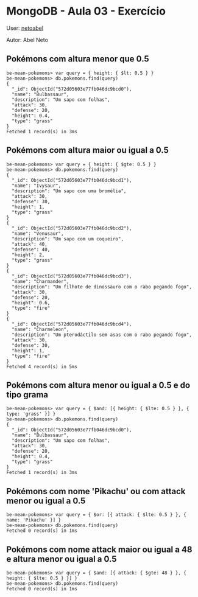 # MongoDB - Aula 03 - Exercício
User: [netoabel](http://www.github.com/netoabel)

Autor: Abel Neto

## Pokémons com altura menor que 0.5

```
be-mean-pokemons> var query = { height: { $lt: 0.5 } }
be-mean-pokemons> db.pokemons.find(query)
{
  "_id": ObjectId("572d05603e77fb046dc9bcd0"),
  "name": "Bulbassaur",
  "description": "Um sapo com folhas",
  "attack": 30,
  "defense": 20,
  "height": 0.4,
  "type": "grass"
}
Fetched 1 record(s) in 3ms
```

## Pokémons com altura maior ou igual a 0.5

```
be-mean-pokemons> var query = { height: { $gte: 0.5 } }
be-mean-pokemons> db.pokemons.find(query)
{
  "_id": ObjectId("572d05603e77fb046dc9bcd1"),
  "name": "Ivysaur",
  "description": "Um sapo com uma bromélia",
  "attack": 30,
  "defense": 30,
  "height": 1,
  "type": "grass"
}
{
  "_id": ObjectId("572d05603e77fb046dc9bcd2"),
  "name": "Venusaur",
  "description": "Um sapo com um coqueiro",
  "attack": 40,
  "defense": 40,
  "height": 2,
  "type": "grass"
}
{
  "_id": ObjectId("572d05603e77fb046dc9bcd3"),
  "name": "Charmander",
  "description": "Um filhote de dinossauro com o rabo pegando fogo",
  "attack": 30,
  "defense": 20,
  "height": 0.6,
  "type": "fire"
}
{
  "_id": ObjectId("572d05603e77fb046dc9bcd4"),
  "name": "Charmeleon",
  "description": "Um pterodáctilo sem asas com o rabo pegando fogo",
  "attack": 30,
  "defense": 30,
  "height": 1,
  "type": "fire"
}
Fetched 4 record(s) in 5ms
```

## Pokémons com altura menor ou igual a 0.5 e do tipo grama

```
be-mean-pokemons> var query = { $and: [{ height: { $lte: 0.5 } }, { type: 'grass' }] }
be-mean-pokemons> db.pokemons.find(query)
{
  "_id": ObjectId("572d05603e77fb046dc9bcd0"),
  "name": "Bulbassaur",
  "description": "Um sapo com folhas",
  "attack": 30,
  "defense": 20,
  "height": 0.4,
  "type": "grass"
}
Fetched 1 record(s) in 3ms
```

## Pokémons com nome 'Pikachu' ou com attack menor ou igual a 0.5

```
be-mean-pokemons> var query = { $or: [{ attack: { $lte: 0.5 } }, { name: 'Pikachu' }] }
be-mean-pokemons> db.pokemons.find(query)
Fetched 0 record(s) in 1ms
```

## Pokémons com nome attack maior ou igual a 48 e altura menor ou igual a 0.5

```
be-mean-pokemons> var query = { $and: [{ attack: { $gte: 48 } }, { height: { $lte: 0.5 } }] }
be-mean-pokemons> db.pokemons.find(query)
Fetched 0 record(s) in 1ms
```
